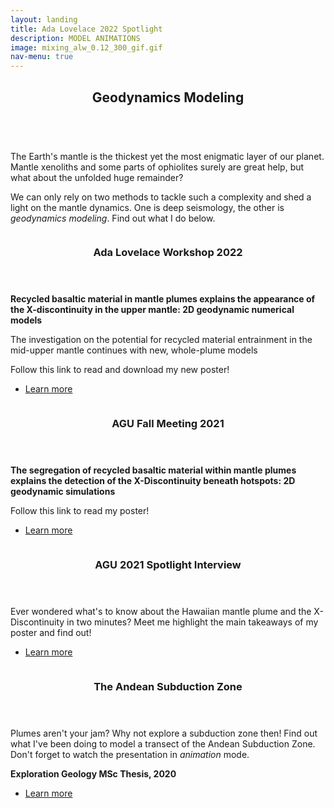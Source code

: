 ```yaml
---
layout: landing
title: Ada Lovelace 2022 Spotlight
description: MODEL ANIMATIONS
image: mixing_alw_0.12_300_gif.gif
nav-menu: true
---
```

<!-- Main -->
<div id="main">

<!-- One -->
<section id="one">
	<div class="inner">
		<header class="major">
			<h2>Geodynamics Modeling</h2>
		</header>
		<p><br>The Earth's mantle is the thickest yet the most enigmatic layer of our planet. Mantle xenoliths and some parts of ophiolites surely are great help, but what about the unfolded huge remainder?</p>
		<p>We can only rely on two methods to tackle such a complexity and shed a light on the mantle dynamics. One is deep seismology, the other is <i>geodynamics modeling</i>. Find out what I do below.</p>
	</div>
</section>
	
<!-- Two -->
<section id="two" class="spotlights">
	<section>
		<a href="https://meetings.copernicus.org/2022AdaLovelaceWorkshop/about/general_information.html" class="image">
			<img src="{% link assets/images/alw_poster_online.png %}" alt="" data-position="top center" />
		</a>
		<div class="content">
			<div class="inner">
				<header class="major">
					<h3>Ada Lovelace Workshop 2022</h3>
				</header>
				<p><b>Recycled basaltic material in mantle plumes explains the appearance of the X-discontinuity in the upper mantle: 2D geodynamic numerical models</b></p>
	<p>The investigation on the potential for recycled material entrainment in the mid-upper mantle continues with new, whole-plume models</p>
        <p>Follow this link to read and download my new poster!</p>
				<ul class="actions">
					<li><a href="https://drive.google.com/file/d/1JnLKzS6BncC5xk0uyW9uInLpVN0Skrp9/view?usp=sharing" class="button">Learn more</a></li>
				</ul>
			</div>
		</div>
	</section>
	<section>
		<a href="https://www.agu.org/Fall-Meeting" class="image">
			<img src="{% link assets/images/agu_2021_png.png %}" alt="" data-position="top center" />
		</a>
		<div class="content">
			<div class="inner">
				<header class="major">
					<h3>AGU Fall Meeting 2021</h3>
				</header>
				<p><b>The segregation of recycled basaltic material within mantle plumes explains the detection of the X-Discontinuity beneath hotspots: 2D geodynamic simulations</b></p>
        <p>Follow this link to read my poster!</p>
				<ul class="actions">
					<li><a href="https://drive.google.com/file/d/1f7lb7uAmO3mARIzFwI7azquULaCxReIu/view?usp=sharing" class="button">Learn more</a></li>
				</ul>
			</div>
		</div>
	</section>
  	<section>
		<a href="https://www.instagram.com/p/CXgf1PpM4DV/" class="image">
			<img src="{% link assets/images/me_presenting_poster.jpg %}" alt="" data-position="top center" />
		</a>
		<div class="content">
			<div class="inner">
				<header class="major">
					<h3>AGU 2021 Spotlight Interview</h3>
				</header>
				<p>Ever wondered what's to know about the Hawaiian mantle plume and the X-Discontinuity in two minutes? Meet me highlight the main takeaways of my poster and find out!</p>
				<ul class="actions">
					<li><a href="https://www.instagram.com/p/CXgf1PpM4DV/" class="button">Learn more</a></li>
				</ul>
			</div>
		</div>
	</section>
	<section>
		<a href="https://docs.google.com/presentation/d/1XeZ62FGWhZXTw_n3-hfBDw5telRN5oFUV5I_3xgu8_M/edit?usp=sharing" class="image">
			<img src="{% link assets/images/subduction_image.png %}" alt="" data-position="center center" />
		</a>
		<div class="content">
			<div class="inner">
				<header class="major">
					<h3>The Andean Subduction Zone</h3>
				</header>
				<p>Plumes aren't your jam? Why not explore a subduction zone then! Find out what I've been doing to model a transect of the Andean Subduction Zone. Don't forget to watch the presentation in <i>animation</i> mode.</p>
				<p><b>Exploration Geology MSc Thesis, 2020</b></p>
				<ul class="actions">
					<li><a href="https://docs.google.com/presentation/d/1XeZ62FGWhZXTw_n3-hfBDw5telRN5oFUV5I_3xgu8_M/edit?usp=sharing" class="button">Learn more</a></li>
				</ul>
			<!-- </div>
		</div>
	</section> -->
